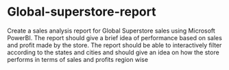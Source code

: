 # Global-superstore-report

Create a sales analysis report for Global Superstore sales using Microsoft PowerBI. The report should give a brief idea of performance based on sales and profit made by the store. The report should be able to interactively filter according to the states and cities and should give an idea on how the store performs in terms of sales and profits region wise

